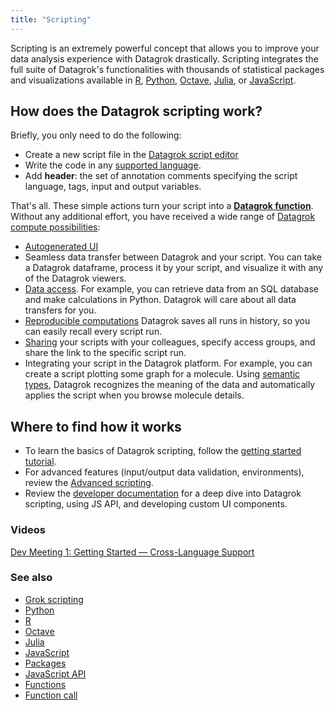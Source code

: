 ```yaml
---
title: "Scripting"
---
```


Scripting is an extremely powerful concept that allows you to 
improve your data analysis experience with Datagrok drastically.
Scripting integrates the full suite of Datagrok's functionalities
with thousands of statistical packages and
visualizations available in
[R](https://www.r-project.org/about.html), [Python](https://www.python.org),
[Octave](https://octave.org/), [Julia](https://julialang.org), or
[JavaScript](https://www.javascript.com).

## How does the Datagrok scripting work?

Briefly, you only need to do the following:

* Create a new script file in the
  [Datagrok script editor](./getting-started#working-with-datagrok-script-editor)
* Write the code in any [supported language](./getting-started#supported-languages).
* Add **header**: the set of annotation comments specifying the script language, tags,
  input and output variables.

That's all. These simple actions turn your script into a **[Datagrok function](/help/datagrok/concepts/functions)**.
Without any additional effort, you have received a 
wide range of [Datagrok compute possibilities](compute.md):

* [Autogenerated UI](compute.md#autogenerated-ui)
* Seamless data transfer between Datagrok and your script.
  You can take a Datagrok dataframe, process it by your script,
  and visualize it with any of the Datagrok viewers.
* [Data access](compute#data-access). For example, you can retrieve data from an SQL database 
  and make calculations in Python. Datagrok will care about all data transfers for you.
* [Reproducible computations](compute#reproducible-computations) Datagrok saves all runs in history, so you can easily recall every script run.
* [Sharing](../collaborate/sharing) your scripts with your colleagues,
  specify access groups, and share the link to the specific script run.
* Integrating your script in the Datagrok platform.
  For example, you can create a script plotting some graph for a molecule.
  Using [semantic types](../catalog/semantic-types),
  Datagrok recognizes the meaning of the data and automatically applies the script
  when you browse molecule details.

## Where to find how it works

* To learn the basics of Datagrok scripting, follow the [getting started tutorial](./getting-started).
* For advanced features (input/output data validation, environments), review the 
[Advanced scripting](./scripting-advanced).
* Review the [developer documentation](../develop/develop.md) for a deep dive into Datagrok scripting, using JS API, and developing custom UI components.

### Videos

[Dev Meeting 1: Getting Started — Cross-Language Support](https://www.youtube.com/watch?v=p7_qOU_IzLM&t=954s)

### See also

* [Grok scripting](../develop/under-the-hood/grok-script.md)
* [Python](https://www.python.org)
* [R](https://www.r-project.org/about.html)
* [Octave](https://octave.org/)
* [Julia](https://julialang.org)
* [JavaScript](https://www.javascript.com)
* [Packages](/help/develop/develop.md#packages)
* [JavaScript API](/help/develop/packages/js-api.md)
* [Functions](/help/datagrok/concepts/functions/functions.md)
* [Function call](/help/datagrok/concepts/functions/function-call.md)